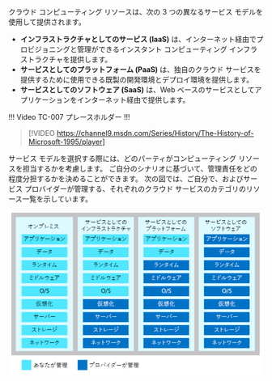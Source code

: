 クラウド コンピューティング リソースは、次の 3 つの異なるサービス モデルを使用して提供されます。

- **インフラストラクチャとしてのサービス (IaaS)** は、インターネット経由でプロビジョニングと管理ができるインスタント コンピューティング インフラストラクチャを提供します。
- **サービスとしてのプラットフォーム (PaaS)** は、独自のクラウド サービスを提供するために使用できる既製の開発環境とデプロイ環境を提供します。
- **サービスとしてのソフトウェア (SaaS)** は、Web ベースのサービスとしてアプリケーションをインターネット経由で提供します。

!!! Video TC-007 プレースホルダー !!!

> [!VIDEO https://channel9.msdn.com/Series/History/The-History-of-Microsoft-1995/player]

サービス モデルを選択する際には、どのパーティがコンピューティング リソースを担当するかを考慮します。 ご自分のシナリオに基づいて、管理責任をどの程度分担するかを決めることができます。 次の図では、ご自分で、およびサービス プロバイダーが管理する、それぞれのクラウド サービスのカテゴリのリソース一覧を示しています。

![クラウド サービスの各カテゴリの共有管理責任のレベルを示す図。](../media/3-shared-responsibility.png)
